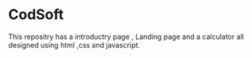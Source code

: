 # CodSoft
This repositry has a introductry page , Landing page and a calculator all designed using html ,css and javascript.
